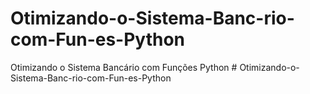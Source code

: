 # Otimizando-o-Sistema-Banc-rio-com-Fun-es-Python
Otimizando o Sistema Bancário com Funções Python
#   O t i m i z a n d o - o - S i s t e m a - B a n c - r i o - c o m - F u n - e s - P y t h o n  
 